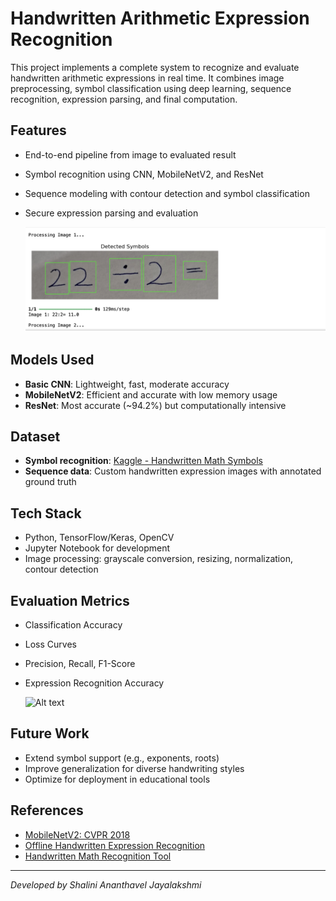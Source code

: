 # Handwritten Arithmetic Expression Recognition

This project implements a complete system to recognize and evaluate handwritten arithmetic expressions in real time. It combines image preprocessing, symbol classification using deep learning, sequence recognition, expression parsing, and final computation.

## Features

- End-to-end pipeline from image to evaluated result
- Symbol recognition using CNN, MobileNetV2, and ResNet
- Sequence modeling with contour detection and symbol classification
- Secure expression parsing and evaluation

  ![Alt text](images/output.png)

## Models Used

- **Basic CNN**: Lightweight, fast, moderate accuracy
- **MobileNetV2**: Efficient and accurate with low memory usage
- **ResNet**: Most accurate (~94.2%) but computationally intensive

## Dataset

- **Symbol recognition**: [Kaggle - Handwritten Math Symbols](https://www.kaggle.com/datasets/xainano/handwrittenmathsymbols)
- **Sequence data**: Custom handwritten expression images with annotated ground truth

## Tech Stack

- Python, TensorFlow/Keras, OpenCV
- Jupyter Notebook for development
- Image processing: grayscale conversion, resizing, normalization, contour detection

## Evaluation Metrics

- Classification Accuracy
- Loss Curves
- Precision, Recall, F1-Score
- Expression Recognition Accuracy

  ![Alt text](https://example.com/Comparison.png)

## Future Work

- Extend symbol support (e.g., exponents, roots)
- Improve generalization for diverse handwriting styles
- Optimize for deployment in educational tools

## References

- [MobileNetV2: CVPR 2018](https://doi.org/10.1109/CVPR.2018.00474)
- [Offline Handwritten Expression Recognition](https://doi.org/10.1109/ICICET.2018.8533789)
- [Handwritten Math Recognition Tool](https://doi.org/10.1109/ICCIDS.2019.8862155)

---

*Developed by Shalini Ananthavel Jayalakshmi*
